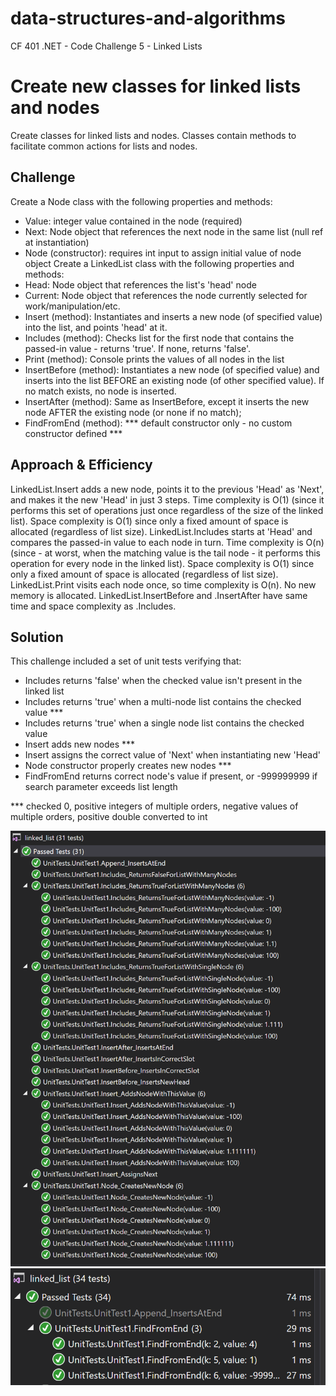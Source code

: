 # data-structures-and-algorithms
CF 401 .NET - Code Challenge 5 - Linked Lists

# Create new classes for linked lists and nodes
Create classes for linked lists and nodes. Classes contain methods to facilitate common actions for lists and nodes.

## Challenge
Create a Node class with the following properties and methods:
 - Value: integer value contained in the node (required)
 - Next: Node object that references the next node in the same list (null ref at instantiation)
 - Node (constructor): requires int input to assign initial value of node object
Create a LinkedList class with the following properties and methods:
 - Head: Node object that references the list's 'head' node
 - Current: Node object that references the node currently selected for work/manipulation/etc.
 - Insert (method): Instantiates and inserts a new node (of specified value) into the list, and points 'head' at it.
 - Includes (method): Checks list for the first node that contains the passed-in value - returns 'true'. If none, returns 'false'.
 - Print (method): Console prints the values of all nodes in the list
 - InsertBefore (method): Instantiates a new node (of specified value) and inserts into the list BEFORE an existing node (of other specified value). If no match exists, no node is inserted.
 - InsertAfter (method): Same as InsertBefore, except it inserts the new node AFTER the existing node (or none if no match);
 - FindFromEnd (method): 
  *** default constructor only - no custom constructor defined ***

## Approach & Efficiency
LinkedList.Insert adds a new node, points it to the previous 'Head' as 'Next', and makes it the new 'Head' in just 3 steps. Time complexity is O(1) (since it performs this set of operations just once regardless of the size of the linked list). Space complexity is O(1) since only a fixed amount of space is allocated (regardless of list size).
LinkedList.Includes starts at 'Head' and compares the passed-in value to each node in turn. Time complexity is O(n) (since - at worst, when the matching value is the tail node - it performs this operation for every node in the linked list). Space complexity is O(1) since only a fixed amount of space is allocated (regardless of list size).
LinkedList.Print visits each node once, so time complexity is O(n). No new memory is allocated.
LinkedList.InsertBefore and .InsertAfter have same time and space complexity as .Includes.

## Solution
This challenge included a set of unit tests verifying that:
  - Includes returns 'false' when the checked value isn't present in the linked list
  - Includes returns 'true' when a multi-node list contains the checked value ***
  - Includes returns 'true' when a single node list contains the checked value
  - Insert adds new nodes ***
  - Insert assigns the correct value of 'Next' when instantiating new 'Head'
  - Node constructor properly creates new nodes ***
  - FindFromEnd returns correct node's value if present, or -999999999 if search parameter exceeds list length

   *** checked 0, positive integers of multiple orders, negative values of multiple orders, positive double converted to int

 ![unit tests](assets/unit-tests-all-pass.PNG)
 ![FindFromEnd unit tests](assets/FindFromEnd-unit-tests-all-pass.PNG)